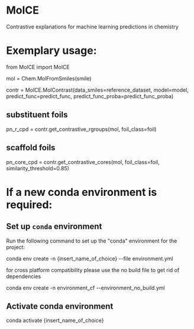 # MolCE
Contrastive explanations for machine learning predictions in chemistry
# Exemplary usage:
from MolCE import MolCE

mol = Chem.MolFromSmiles(smile)

contr = MolCE.MolContrast(data_smiles=reference_dataset, model=model, predict_func=predict_func, predict_func_proba=predict_func_proba)

## substituent foils
pn_r_cpd =  contr.get_contrastive_rgroups(mol, foil_class=foil)

## scaffold foils
pn_core_cpd =  contr.get_contrastive_cores(mol, foil_class=foil, similarity_threshold=0.85)


# If a new conda environment is required:

## Set up `conda` environment

Run the following command to set up the "conda" environment for the project:

conda env create -n {insert_name_of_choice} --file environment.yml

for cross platform compatibility please use the no build file to get rid of dependencies

conda env create -n environment_cf --environment_no_build.yml

## Activate conda environment

conda activate {insert_name_of_choice}
